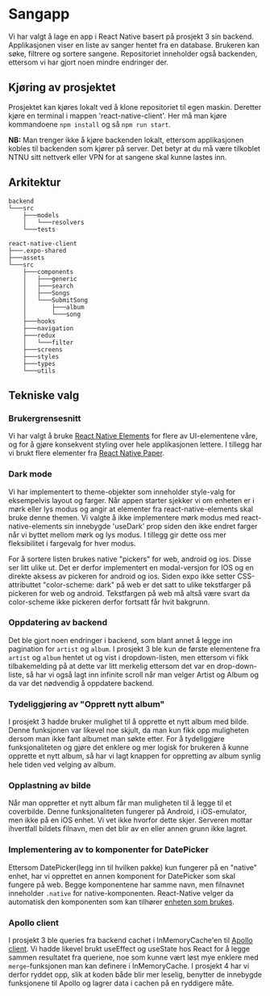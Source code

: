 # Sangapp

Vi har valgt å lage en app i React Native basert på prosjekt 3 sin backend. Applikasjonen viser en liste av sanger hentet fra en database. Brukeren kan søke, filtrere og sortere sangene. Repositoriet inneholder også backenden, ettersom vi har gjort noen mindre endringer der.

## Kjøring av prosjektet

Prosjektet kan kjøres lokalt ved å klone repositoriet til egen maskin. Deretter kjøre en terminal i mappen 'react-native-client'. Her må man kjøre kommandoene `npm install` og så `npm run start`.

**NB:** Man trenger ikke å kjøre backenden lokalt, ettersom applikasjonen kobles til backenden som kjører på server. Det betyr at du må være tilkoblet NTNU sitt nettverk eller VPN for at sangene skal kunne lastes inn.

## Arkitektur

```
backend
└───src
    ├───models
    │   └───resolvers
    └───tests

react-native-client
├───.expo-shared
├───assets
└───src
    ├───components
    │   ├───generic
    │   ├───search
    │   ├───Songs
    │   └───SubmitSong
    │       ├───album
    │       └───song
    ├───hooks
    ├───navigation
    ├───redux
    │   └───filter
    ├───screens
    ├───styles
    ├───types
    └───utils
```

## Tekniske valg

### Brukergrensesnitt

Vi har valgt å bruke [React Native Elements](https://reactnativeelements.com/) for flere av UI-elementene våre, og for å gjøre konsekvent styling over hele applikasjonen lettere. I tillegg har vi brukt flere elementer fra [React Native Paper](https://callstack.github.io/react-native-paper/).

### Dark mode

Vi har implementert to theme-objekter som inneholder style-valg for eksempelvis layout og farger. Når appen starter sjekker vi om enheten er i mørk eller lys modus og angir at elementer fra react-native-elements skal bruke denne themen. Vi valgte å ikke implementere mørk modus med react-native-elements sin innebygde 'useDark' prop siden den ikke endret farger når vi byttet mellom mørk og lys modus. I tillegg gir dette oss mer fleksibilitet i fargevalg for hver modus.

For å sortere listen brukes native "pickers" for web, android og ios. Disse ser litt ulike ut. Det er derfor implementert en modal-versjon for IOS og en direkte aksess av pickeren for android og ios. Siden expo ikke setter CSS-attributtet "color-scheme: dark" på web er det satt to ulike tekstfarger på pickeren for web og android. Tekstfargen på web må altså være svart da color-scheme ikke pickeren derfor fortsatt får hvit bakgrunn.

### Oppdatering av backend

Det ble gjort noen endringer i backend, som blant annet å legge inn pagination for `artist` og `album`. I prosjekt 3 ble kun de første elementene fra `artist` og `album` hentet ut og vist i dropdown-listen, men ettersom vi fikk tilbakemelding på at dette var litt merkelig ettersom det var en drop-down-liste, så har vi også lagt inn infinite scroll når man velger Artist og Album og da var det nødvendig å oppdatere backend.

### Tydeliggjøring av "Opprett nytt album"

I prosjekt 3 hadde bruker mulighet til å opprette et nytt album med bilde. Denne funksjonen var likevel noe skjult, da man kun fikk opp muligheten dersom man ikke fant albumet man søkte etter. For å tydeliggjøre funksjonaliteten og gjøre det enklere og mer logisk for brukeren å kunne opprette et nytt album, så har vi lagt knappen for oppretting av album synlig hele tiden ved velging av album.

### Opplastning av bilde

Når man oppretter et nytt album får man muligheten til å legge til et coverbilde. Denne funksjonaliteten fungerer på Android, i iOS-emulator, men ikke på en iOS enhet. Vi vet ikke hvorfor dette skjer. Serveren mottar ihvertfall bildets filnavn, men det blir av en eller annen grunn ikke lagret.

### Implementering av to komponenter for DatePicker

Ettersom DatePicker(legg inn til hvilken pakke) kun fungerer på en "native" enhet, har vi opprettet en annen komponent for DatePicker som skal fungere på web. Begge komponentene har samme navn, men filnavnet inneholder `.native` for native-komponenten. React-Native velger da automatisk den komponenten som kan tilhører [enheten som brukes](https://reactnative.dev/docs/platform-specific-code#native-specific-extensions-ie-sharing-code-with-nodejs-and-web).

### Apollo client

I prosjekt 3 ble queries fra backend cachet i InMemoryCache'en til [Apollo client](https://www.apollographql.com/docs/react/). Vi hadde likevel brukt useEffect og useState hos React for å legge sammen resultatet fra queriene, noe som kunne vært løst mye enklere med `merge`-funksjonen man kan definere i InMemoryCache. I prosjekt 4 har vi derfor ryddet opp, slik at koden både blir mer leselig, benytter de innebygde funksjonene til Apollo og lagrer data i cachen på en ryddigere måte.
